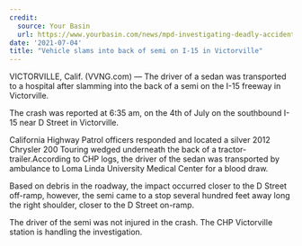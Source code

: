 ```yaml
---
credit:
  source: Your Basin
  url: https://www.yourbasin.com/news/mpd-investigating-deadly-accident/
date: '2021-07-04'
title: "Vehicle slams into back of semi on I-15 in Victorville"
---
```

VICTORVILLE, Calif. (VVNG.com) — The driver of a sedan was transported to a hospital after slamming into the back of a semi on the I-15 freeway in Victorville.

The crash was reported at 6:35 am, on the 4th of July on the southbound I-15 near D Street in Victorville.

California Highway Patrol officers responded and located a silver 2012 Chrysler 200 Touring wedged underneath the back of a tractor-trailer.According to CHP logs, the driver of the sedan was transported by ambulance to Loma Linda University Medical Center for a blood draw.

Based on debris in the roadway, the impact occurred closer to the D Street off-ramp, however, the semi came to a stop several hundred feet away long the right shoulder, closer to the D Street on-ramp.

The driver of the semi was not injured in the crash. The CHP Victorville station is handling the investigation.
